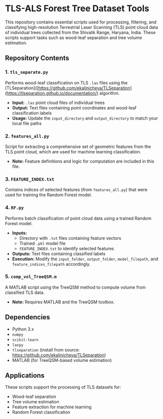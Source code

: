 

# TLS-ALS Forest Tree Dataset Tools

This repository contains essential scripts used for processing, filtering, and classifying high-resolution Terrestrial Laser Scanning (TLS) point cloud data of individual trees collected from the Shivalik Range, Haryana, India. These scripts support tasks such as wood-leaf separation and tree volume estimation.

## Repository Contents

### 1. `tls_separate.py`
Performs wood-leaf classification on TLS `.las` files using the [TLSeparation]([https://github.com/ekalinicheva/TLSeparation](https://tlseparation.github.io/documentation/) algorithm.

- **Input:** `.las` point cloud files of individual trees
- **Output:** Text files containing point coordinates and wood-leaf classification labels
- **Usage:** Update the `input_directory` and `output_directory` to match your local file paths

### 2. `features_all.py`
Script for extracting a comprehensive set of geometric features from the TLS point cloud, which are used for machine learning classification.

- **Note:** Feature definitions and logic for computation are included in this file.

### 3. `FEATURE_INDEX.txt`
Contains indices of selected features (from `features_all.py`) that were used for training the Random Forest model.

### 4. `RF.py`
Performs batch classification of point cloud data using a trained Random Forest model.

- **Inputs:**
  - Directory with `.txt` files containing feature vectors
  - Trained `.pkl` model file
  - `FEATURE_INDEX.txt` to identify selected features
- **Outputs:** Text files containing classified labels
- **Execution:** Modify the `input_folder`, `output_folder`, `model_filepath`, and `feature_indices_filepath` accordingly.

### 5. `comp_vol_TreeQSM.m`
A MATLAB script using the TreeQSM method to compute volume from classified TLS data.

- **Note:** Requires MATLAB and the TreeQSM toolbox.

## Dependencies

- Python 3.x
- `numpy`
- `scikit-learn`
- `laspy`
- `tlseparation` (install from source: https://github.com/ekalinicheva/TLSeparation)
- MATLAB (for TreeQSM-based volume estimation)

## Applications

These scripts support the processing of TLS datasets for:

- Wood-leaf separation
- Tree volume estimation
- Feature extraction for machine learning
- Random Forest classification



